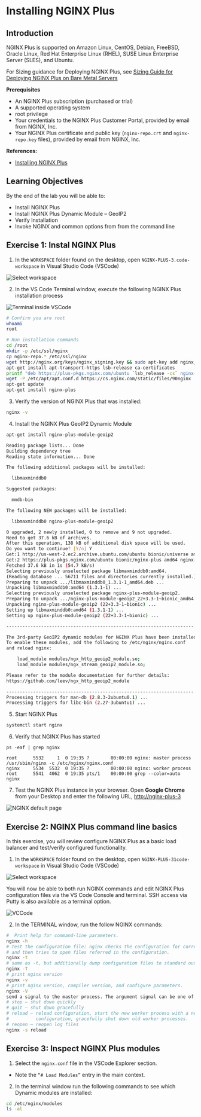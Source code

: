 # Installing NGINX Plus 

## Introduction

NGINX Plus is supported on Amazon Linux, CentOS, Debian, FreeBSD, Oracle Linux, Red Hat Enterprise Linux (RHEL), SUSE Linux Enterprise Server (SLES), and Ubuntu.

For Sizing guidance for Deploying NGINX Plus, see [Sizing Guide for Deploying NGINX Plus on Bare Metal Servers](https://www.nginx.com/resources/datasheets/nginx-plus-sizing-guide/)

**Prerequisites**
 * An NGINX Plus subscription (purchased or trial)
 * A supported operating system
 * root privilege
 * Your credentials to the NGINX Plus Customer Portal, provided by email from NGINX, Inc.
 * Your NGINX Plus certificate and public key (`nginx-repo.crt` and `nginx-repo.key` files), provided by email from NGINX, Inc.

**References:** 
 * [Installing NGINX Plus](https://docs.nginx.com/nginx/admin-guide/installing-nginx/installing-nginx-plus/)

## Learning Objectives 

By the end of the lab you will be able to: 

 * Install NGINX Plus 
 * Install NGINX Plus Dynamic Module – GeoIP2 
 * Verify Installation 
 * Invoke NGINX and common options from from the command line

## Exercise 1: Instal NGINX Plus 

1. In the `WORKSPACE` folder found on the desktop, open `NGINX-PLUS-3.code-workspace` in Visual Studio Code (VSCode)

![Select workspace](media/2020-06-26_12-26.png)

2. In the VS Code Terminal window, execute the following NGINX Plus installation process

![Terminal inside VSCode](media/2020-06-26_12-27.png)

```bash
# Confirm you are root
whoami
root

# Run installation commands
cd /root 
mkdir -p /etc/ssl/nginx 
cp nginx-repo.* /etc/ssl/nginx 
wget http://nginx.org/keys/nginx_signing.key && sudo apt-key add nginx_signing.key 
apt-get install apt-transport-https lsb-release ca-certificates 
printf "deb https://plus-pkgs.nginx.com/ubuntu `lsb_release -cs` nginx-plus\n" | sudo tee /etc/apt/sources.list.d/nginx-plus.list 
wget -P /etc/apt/apt.conf.d https://cs.nginx.com/static/files/90nginx 
apt-get update 
apt-get install nginx-plus 
```

3. Verify the version of NGINX Plus that was installed: 

```bash
nginx -v 
```

4. Install the NGINX Plus GeoIP2 Dynamic Module

```bash
apt-get install nginx-plus-module-geoip2 

Reading package lists... Done 
Building dependency tree        
Reading state information... Done 

The following additional packages will be installed: 

  libmaxminddb0 

Suggested packages: 

  mmdb-bin 

The following NEW packages will be installed: 

  libmaxminddb0 nginx-plus-module-geoip2 

0 upgraded, 2 newly installed, 0 to remove and 9 not upgraded. 
Need to get 37.6 kB of archives. 
After this operation, 138 kB of additional disk space will be used. 
Do you want to continue? [Y/n] Y 
Get:1 http://us-west-2.ec2.archive.ubuntu.com/ubuntu bionic/universe amd64 libmaxminddb0 amd64 1.3.1-1 [25.6 kB] 
Get:2 https://plus-pkgs.nginx.com/ubuntu bionic/nginx-plus amd64 nginx-plus-module-geoip2 amd64 22+3.3-1~bionic [12.0 kB] 
Fetched 37.6 kB in 1s (54.7 kB/s)                      
Selecting previously unselected package libmaxminddb0:amd64. 
(Reading database ... 56711 files and directories currently installed.) 
Preparing to unpack .../libmaxminddb0_1.3.1-1_amd64.deb ... 
Unpacking libmaxminddb0:amd64 (1.3.1-1) ... 
Selecting previously unselected package nginx-plus-module-geoip2. 
Preparing to unpack .../nginx-plus-module-geoip2_22+3.3-1~bionic_amd64.deb ... 
Unpacking nginx-plus-module-geoip2 (22+3.3-1~bionic) ... 
Setting up libmaxminddb0:amd64 (1.3.1-1) ... 
Setting up nginx-plus-module-geoip2 (22+3.3-1~bionic) ... 

---------------------------------------------------------------------- 

The 3rd-party GeoIP2 dynamic modules for NGINX Plus have been installed. 
To enable these modules, add the following to /etc/nginx/nginx.conf 
and reload nginx: 

    load_module modules/ngx_http_geoip2_module.so; 
    load_module modules/ngx_stream_geoip2_module.so; 

Please refer to the module documentation for further details: 
https://github.com/leev/ngx_http_geoip2_module 

---------------------------------------------------------------------- 
Processing triggers for man-db (2.8.3-2ubuntu0.1) ... 
Processing triggers for libc-bin (2.27-3ubuntu1) ... 
```

5. Start NGINX Plus
 
```bash
systemctl start nginx 
```

6.  Verify that NGINX Plus has started

```
ps -eaf | grep nginx 

root      5532     1  0 19:35 ?        00:00:00 nginx: master process /usr/sbin/nginx -c /etc/nginx/nginx.conf 
nginx     5534  5532  0 19:35 ?        00:00:00 nginx: worker process 
root      5541  4062  0 19:35 pts/1    00:00:00 grep --color=auto nginx 
```

7. Test the NGINX Plus instance in your browser. Open **Google Chrome** from your Desktop and enter the following URL, 
   [http://nginx-plus-3](http://nginx-plus-3)

![NGINX default page](media/2020-06-26_12-33.png)


## Exercise 2: NGINX Plus command line basics

In this exercise, you will review configure NGINX Plus as a basic load balancer and test/verify configured functionality.   

1. In the `WORKSPACE` folder found on the desktop, open `NGINX-PLUS-31code-workspace` in Visual Studio Code (VSCode)

![Select workspace](media/2020-06-26_12-41.png)

You will now be able to both run NGINX commands and edit NGINX Plus configuration files via the VS Code Console and 
terminal. SSH access via Putty is also available as a terminal option. 

![VCCode](media/2020-06-26_12-42.png)

2. In the TERMINAL window, run the follow NGINX commands: 

```bash
#  Print help for command-line parameters.
nginx -h 
# Test the configuration file: nginx checks the configuration for correct syntax, 
# and then tries to open files referred in the configuration.
nginx -t 
# same as -t, but additionally dump configuration files to standard output
nginx -T 
# print nginx version
nginx -v
# print nginx version, compiler version, and configure parameters.
nginx -V 
send a signal to the master process. The argument signal can be one of:
# stop — shut down quickly
# quit — shut down gracefully
# reload — reload configuration, start the new worker process with a new
#          configuration, gracefully shut down old worker processes.
# reopen — reopen log files
nginx -s reload 
```

## Exercise 3: Inspect NGINX Plus modules

1. Select the `nginx.conf` file in the VSCode Explorer section. 

 * Note the `“# Load Modules”` entry in the main context. 

2. In the terminal window run the following commands to see which Dynamic modules are installed: 

```bash
cd /etc/nginx/modules  
ls -al 
```
